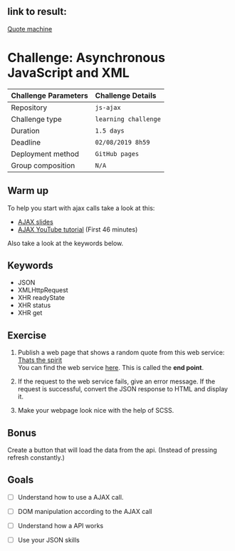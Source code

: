 ## link to result:

[Quote machine](https://benduwe.github.io/learning-JavaScript/7.js-ajax/)

# Challenge: Asynchronous JavaScript and XML
|Challenge Parameters  |Challenge Details              |
|:---------------------|:------------------------------|
|Repository            |`js-ajax`                      |
|Challenge type        |`learning challenge`           |
|Duration              |`1.5 days`                     |
|Deadline              |`02/08/2019 8h59`              |
|Deployment method     |`GitHub pages`                 |
|Group composition     |`N/A`                          |

## Warm up
To help you start with ajax calls take a look at this:

* [AJAX slides](https://docs.google.com/presentation/d/1pihm4R2PtDL0JNss5_GoI0zYQe91lH4yRxHnUrnFNOY/edit#slide=id.g35f391192_04)
* [AJAX YouTube tutorial](https://youtu.be/82hnvUYY6QA) (First 46 minutes)

Also take a look at the keywords below.
## Keywords
* JSON
* XMLHttpRequest
* XHR readyState
* XHR status
* XHR get


## Exercise

1. Publish a web page that shows a random quote from this web service: [Thats the spirit](https://thatsthespir.it/)  
You can find the web service [here](https://thatsthespir.it/api). This is called the **end point**.

1. If the request to the web service fails, give an error message. If the request is successful, convert the JSON response to HTML and display it.
1. Make your webpage look nice with the help of SCSS.

## Bonus

Create a button that will load the data from the api. (Instead of pressing refresh constantly.)


## Goals

- [ ] Understand how to use a AJAX call.
- [ ] DOM manipulation according to the AJAX call
- [ ] Understand how a API works
- [ ] Use your JSON skills
 

